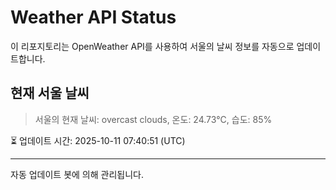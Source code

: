 
# Weather API Status

이 리포지토리는 OpenWeather API를 사용하여 서울의 날씨 정보를 자동으로 업데이트합니다.

## 현재 서울 날씨
> 서울의 현재 날씨: overcast clouds, 온도: 24.73°C, 습도: 85%

⏳ 업데이트 시간: 2025-10-11 07:40:51 (UTC)

---
자동 업데이트 봇에 의해 관리됩니다.
